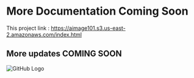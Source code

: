 # More Documentation Coming Soon

This project link : https://aimage101.s3.us-east-2.amazonaws.com/index.html

## More updates COMING SOON
![GitHub Logo]([https://user-images.githubusercontent.com/your-username/your-repo-name/path-to-your-image.png](https://testingnoww.blob.core.windows.net/key/diagram.PNG)https://testingnoww.blob.core.windows.net/key/diagram.PNG)

